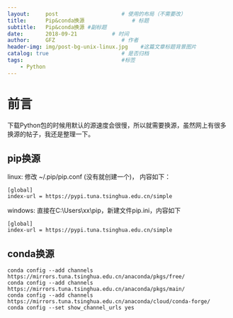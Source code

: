 ```yaml
---
layout:     post                    # 使用的布局（不需要改）
title:      Pip&conda换源               # 标题 
subtitle:   Pip&conda换源 #副标题
date:       2018-09-21           # 时间
author:     GFZ                     # 作者
header-img: img/post-bg-unix-linux.jpg    #这篇文章标题背景图片
catalog: true                       # 是否归档
tags:                               #标签
    - Python
---
```

# 前言
下载Python包的时候用默认的源速度会很慢，所以就需要换源，虽然网上有很多换源的帖子，我还是整理一下。
## pip换源
linux: 
修改 ~/.pip/pip.conf (没有就创建一个)， 内容如下：
```
[global]
index-url = https://pypi.tuna.tsinghua.edu.cn/simple
```
windows: 
直接在C:\Users\xx\pip，新建文件pip.ini，内容如下
```
[global]
index-url = https://pypi.tuna.tsinghua.edu.cn/simple
```
## conda换源
```
conda config --add channels https://mirrors.tuna.tsinghua.edu.cn/anaconda/pkgs/free/
conda config --add channels https://mirrors.tuna.tsinghua.edu.cn/anaconda/pkgs/main/
conda config --add channels https://mirrors.tuna.tsinghua.edu.cn/anaconda/cloud/conda-forge/
conda config --set show_channel_urls yes
```
